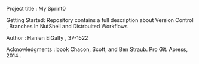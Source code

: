Project title : My Sprint0

Getting Started: Repository contains a full description about Version Control , Branches In NutShell and Distrbuited Workflows

Author : Hanien ElGalfy , 37-1522

Acknowledgments : book Chacon, Scott, and Ben Straub. Pro Git. Apress,
2014..


